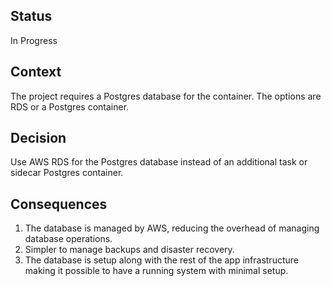 ## Status
In Progress

## Context
The project requires a Postgres database for the container. The options are RDS or a Postgres container.

## Decision
Use AWS RDS for the Postgres database instead of an additional task or sidecar Postgres container.

## Consequences

1. The database is managed by AWS, reducing the overhead of managing database operations.
2. Simpler to manage backups and disaster recovery.
3. The database is setup along with the rest of the app infrastructure making it possible to have a running system with minimal setup.



